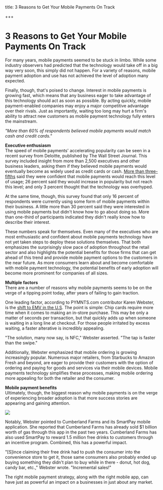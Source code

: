title: 3 Reasons to Get Your Mobile Payments On Track

+++


# 3 Reasons to Get Your Mobile Payments On Track

For many years, mobile payments seemed to be stuck in limbo. While some industry observers had predicted that the technology would take off in a big way very soon, this simply did not happen. For a variety of reasons, mobile payment adoption and use has not achieved the level of adoption many expected.

Finally, though, that's poised to change. Interest in mobile payments is growing fast, which means that any business eager to take advantage of this technology should act as soon as possible. By acting quickly, mobile payment-enabled companies may enjoy a major competitive advantage over their rivals. Just as importantly, waiting too long may hurt a firm's ability to attract new customers as mobile payment technology fully enters the mainstream.

_"More than 60% of respondents believed mobile payments would match cash and credit cards."_

**Executive enthusiasm**  
The speed of mobile payments' accelerating popularity can be seen in a recent survey from Deloitte, published by The Wall Street Journal. This survey included insight from more than 2,500 executives and other business leaders, asking them if they believed mobile payments would eventually become as widely used as credit cards or cash. [More than three-fifths](http://deloitte.wsj.com/cio/2015/10/07/the-rewards-risks-of-next-gen-mpayments/) said they were confident that mobile payments would reach this level of usage; 26 percent said they would increase in popularity but not reach this level; and only 3 percent thought that the technology was overhyped.  

At the same time, though, this survey found that only 16 percent of respondents were currently using some form of mobile payments within their business. A little more than 30 percent said they were interested in using mobile payments but didn't know how to go about doing so. More than one-third of participants indicated they didn't really know how to describe their interest. 

These numbers speak for themselves. Even many of the executives who are most enthusiastic and confident about mobile payments technology have not yet taken steps to deploy these solutions themselves. That both emphasizes the surprisingly slow pace of adoption throughout the retail sector and also highlights the potential benefits for those firms that can get ahead of this trend and provide mobile payment options to the customers in the near future. As more consumers learn about and become comfortable with mobile payment technology, the potential benefits of early adoption will become more prominent for companies of all sizes. 

**Multiple factors**  
There are a number of reasons why mobile payments seems to be on the verge of a tipping point today, after years of failing to gain traction. 

One leading factor, according to PYMNTS.com contributor Karen Webster, is the [shift to EMV in the U.S](http://www.pymnts.com/news/2015/mobile-payments-big-leap/). The point is simple: Chip cards require more time when it comes to making an in-store purchase. This may be only a matter of seconds per transaction, but that quickly adds up when someone is waiting in a long line at checkout. For those people irritated by excess waiting, a faster alterative is incredibly appealing.

"The solution, many now say, is NFC," Webster asserted. "The tap is faster than the swipe."

Additionally, Webster emphasized that mobile ordering is growing increasingly popular. Numerous major retailers, from Starbucks to Amazon Fresh and beyond, are eager to provide their customers with the option of ordering and paying for goods and services via their mobile devices. Mobile payments technology simplifies these processes, making mobile ordering more appealing for both the retailer and the consumer.

**Mobile payment benefits**  
Ultimately, though, the biggest reason why mobile payments is on the verge of experiencing broader adoption is that more success stories are appearing and gaining attention. 

![](http://media.syrinx.com/media/06320ed4-4f81-4d18-8d4f-45d509c0f959/img/3340/14120078.jpg)

Notably, Webster pointed to Cumberland Farms and its SmartPay mobile application. She reported that Cumberland Farms has already sold $1 billion worth of gas through this app in the past two years. Cumberland Farms has also used SmartPay to reward 1.5 million free drinks to customers through an incentive program. Combined, this has a powerful impact.

"[S]ince claiming their free drink had to push the consumer into the convenience store to get it, those same consumers also probably ended up buying something they didn't plan to buy while in there - donut, hot dog, candy bar, etc.," Webster wrote. "Incremental sales!"

The right mobile payment strategy, along with the right mobile app, can have just as powerful an impact on a businesses in just about any market.
